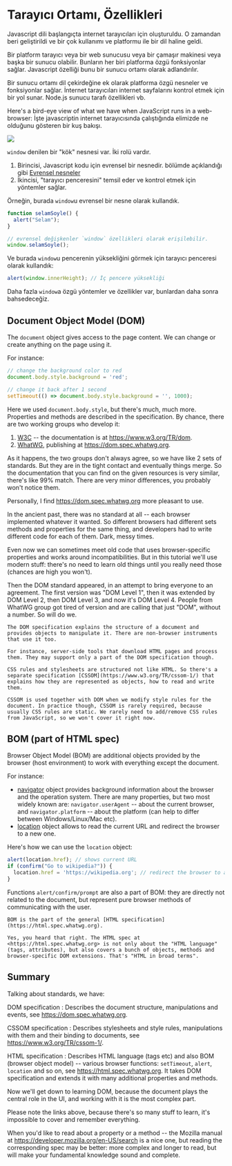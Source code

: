# Tarayıcı Ortamı, Özellikleri

Javascript dili başlangıçta internet tarayıcıları için oluşturuldu. O zamandan beri geliştirildi ve bir çok kullanımı ve platformu ile bir dil haline geldi.


Bir platform tarayıcı veya bir web sunucusu veya bir çamaşır makinesi veya başka bir sunucu olabilir. Bunların her biri platforma özgü fonksiyonlar sağlar. Javascript özelliği bunu bir sunucu ortamı olarak adlandırılır.

Bir sunucu ortamı dil çekirdeğine ek olarak platforma özgü nesneler ve fonksiyonlar sağlar. İnternet tarayıcıları internet sayfalarını kontrol etmek için bir yol sunar. Node.js sunucu tarafı özellikleri vb. 



Here's a bird-eye view of what we have when JavaScript runs in a web-browser:
İşte javascriptin internet tarayıcısında çalıştığında elimizde ne olduğunu gösteren bir kuş bakışı.

![](windowObjects.png)

`window` denilen bir "kök" nesnesi var. İki rolü vardır.

1. Birincisi, Javascript kodu için evrensel bir nesnedir. bölümde açıklandığı gibi [Evrensel nesneler](https://github.com/sahinyanlik/javascript-tutorial-tr/blob/master/1-js/06-advanced-functions/05-global-object/article.md)
2. İkincisi, "tarayıcı penceresini" temsil eder ve kontrol etmek için yöntemler sağlar. 

Örneğin, burada `window`u evrensel bir nesne olarak kullandık.

```js run
function selamSoyle() {
  alert("Selam");
}

// evrensel değişkenler `window` özellikleri olarak erişilebilir.
window.selamSoyle();
```

Ve burada `window`u pencerenin yüksekliğini görmek için tarayıcı penceresi olarak kullandık: 

```js run
alert(window.innerHeight); // İç pencere yüksekliği
```

Daha fazla `window`a özgü yöntemler ve özellikler var, bunlardan daha sonra bahsedeceğiz.

## Document Object Model (DOM)

The `document` object gives access to the page content. We can change or create anything on the page using it.

For instance:
```js run
// change the background color to red
document.body.style.background = 'red';

// change it back after 1 second
setTimeout(() => document.body.style.background = '', 1000);
```

Here we used `document.body.style`, but there's much, much more. Properties and methods are described in the specification. By chance, there are two working groups who develop it:

1. [W3C](https://en.wikipedia.org/wiki/World_Wide_Web_Consortium) -- the documentation is at <https://www.w3.org/TR/dom>.
2. [WhatWG](https://en.wikipedia.org/wiki/WHATWG), publishing at <https://dom.spec.whatwg.org>.

As it happens, the two groups don't always agree, so we have like 2 sets of standards. But they are in the tight contact and eventually things merge. So the documentation that you can find on the given resources is very similar, there's like 99% match. There are very minor differences, you probably won't notice them.

Personally, I find <https://dom.spec.whatwg.org> more pleasant to use.

In the ancient past, there was no standard at all -- each browser implemented whatever it wanted. So different browsers had different sets methods and properties for the same thing, and developers had to write different code for each of them. Dark, messy times.

Even now we can sometimes meet old code that uses browser-specific properties and works around incompatibilities. But in this tutorial we'll use modern stuff: there's no need to learn old things until you really need those (chances are high you won't).

Then the DOM standard appeared, in an attempt to bring everyone to an agreement. The first version was "DOM Level 1", then it was extended by DOM Level 2, then DOM Level 3, and now it's DOM Level 4. People from WhatWG group got tired of version and are calling that just "DOM", without a number. So will do we.

```smart header="DOM is not only for browsers"
The DOM specification explains the structure of a document and provides objects to manipulate it. There are non-browser instruments that use it too.

For instance, server-side tools that download HTML pages and process them. They may support only a part of the DOM specification though.
```

```smart header="CSSOM for styling"
CSS rules and stylesheets are structured not like HTML. So there's a separate specification [CSSOM](https://www.w3.org/TR/cssom-1/) that explains how they are represented as objects, how to read and write them.

CSSOM is used together with DOM when we modify style rules for the document. In practice though, CSSOM is rarely required, because usually CSS rules are static. We rarely need to add/remove CSS rules from JavaScript, so we won't cover it right now.
```

## BOM (part of HTML spec)

Browser Object Model (BOM) are additional objects provided by the browser (host environment) to work with everything except the document.

For instance:

- [navigator](mdn:api/Window/navigator) object provides background information about the browser and the operation system. There are many properties, but two most widely known are: `navigator.userAgent` -- about the current browser, and `navigator.platform` -- about the platform (can help to differ between Windows/Linux/Mac etc).
- [location](mdn:api/Window/location) object allows to read the current URL and redirect the browser to a new one.

Here's how we can use the `location` object:

```js run
alert(location.href); // shows current URL
if (confirm("Go to wikipedia?")) {
  location.href = 'https://wikipedia.org'; // redirect the browser to another URL
}
```

Functions `alert/confirm/prompt` are also a part of BOM: they are directly not related to the document, but represent pure browser methods of communicating with the user.


```smart header="HTML specification"
BOM is the part of the general [HTML specification](https://html.spec.whatwg.org).

Yes, you heard that right. The HTML spec at <https://html.spec.whatwg.org> is not only about the "HTML language" (tags, attributes), but also covers a bunch of objects, methods and browser-specific DOM extensions. That's "HTML in broad terms".
```

## Summary

Talking about standards, we have:

DOM specification
: Describes the document structure, manipulations and events, see <https://dom.spec.whatwg.org>.

CSSOM specification
: Describes stylesheets and style rules, manipulations with them and their binding to documents, see <https://www.w3.org/TR/cssom-1/>.

HTML specification
: Describes HTML language (tags etc) and also BOM (browser object model) -- various browser functions: `setTimeout`, `alert`, `location` and so on, see <https://html.spec.whatwg.org>. It takes DOM specification and extends it with many additional properties and methods.

Now we'll get down to learning DOM, because the document plays the central role in the UI, and working with it is the most complex part.

Please note the links above, because there's so many stuff to learn, it's impossible to cover and remember everything.

When you'd like to read about a property or a method -- the Mozilla manual at <https://developer.mozilla.org/en-US/search> is a nice one, but reading the corresponding spec may be better: more complex and longer to read, but will make your fundamental knowledge sound and complete.
